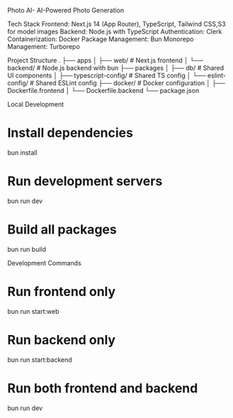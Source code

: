 Photo AI-   AI-Powered Photo Generation

Tech Stack
Frontend: Next.js 14 (App Router), TypeScript, Tailwind CSS,S3 for model images 
Backend: Node.js with TypeScript
Authentication: Clerk
Containerization: Docker
Package Management: Bun
Monorepo Management: Turborepo


Project Structure
.
├── apps
│   ├── web/                 # Next.js frontend
│   └── backend/            # Node.js backend with bun
├── packages
│   ├── db/                 # Shared UI components
│   ├── typescript-config/  # Shared TS config
│   └── eslint-config/     # Shared ESLint config
├── docker/                # Docker configuration
│   ├── Dockerfile.frontend
│   └── Dockerfile.backend
└── package.json

Local Development

# Install dependencies
bun install

# Run development servers
bun run dev

# Build all packages
bun run build

Development Commands

# Run frontend only
bun run start:web

# Run backend only
bun run start:backend

# Run both frontend and backend
bun run dev